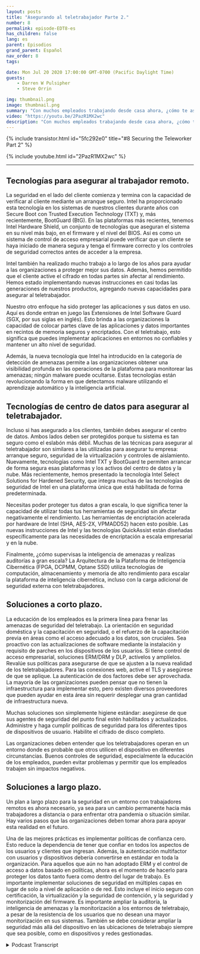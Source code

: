 ```yaml
---
layout: posts
title: "Asegurando al teletrabajador Parte 2."
number: 8
permalink: episode-EDT8-es
has_children: false
lang: es
parent: Episodios
grand_parent: Español
nav_order: 8
tags:

date: Mon Jul 20 2020 17:00:00 GMT-0700 (Pacific Daylight Time)
guests:
    - Darren W Pulsipher
    - Steve Orrin

img: thumbnail.png
image: thumbnail.png
summary: "Con muchos empleados trabajando desde casa ahora, ¿cómo te aseguras de que estén trabajando de manera segura pero aún así les das la flexibilidad que necesitan para completar sus tareas? En este episodio, Darren y el invitado especial Steve Orrin, CTO de Intel Federal, discuten cómo aprovechar la tecnología de Intel para ayudar de manera efectiva a proteger al teletrabajador."
video: "https://youtu.be/2PazR1MX2wc"
description: "Con muchos empleados trabajando desde casa ahora, ¿cómo te aseguras de que estén trabajando de manera segura pero aún así les das la flexibilidad que necesitan para completar sus tareas? En este episodio, Darren y el invitado especial Steve Orrin, CTO de Intel Federal, discuten cómo aprovechar la tecnología de Intel para ayudar de manera efectiva a proteger al teletrabajador."
---
```


<div>
{% include transistor.html id="5fc292e0" title="#8 Securing the Teleworker Part 2" %}

{% include youtube.html id="2PazR1MX2wc" %}
</div>

---

## Tecnologías para asegurar al trabajador remoto.

La seguridad en el lado del cliente comienza y termina con la capacidad de verificar al cliente mediante un arranque seguro. Intel ha proporcionado esta tecnología en los sistemas de nuestros clientes durante años con Secure Boot con Trusted Execution Technology (TXT) y, más recientemente, BootGuard (BtG). En las plataformas más recientes, tenemos Intel Hardware Shield, un conjunto de tecnologías que aseguran el sistema en su nivel más bajo, en el firmware y el nivel del BIOS. Así es como un sistema de control de acceso empresarial puede verificar que un cliente se haya iniciado de manera segura y tenga el firmware correcto y los controles de seguridad correctos antes de acceder a la empresa.

Intel también ha realizado mucho trabajo a lo largo de los años para ayudar a las organizaciones a proteger mejor sus datos. Además, hemos permitido que el cliente active el cifrado en todas partes sin afectar al rendimiento. Hemos estado implementando nuevas instrucciones en casi todas las generaciones de nuestros productos, agregando nuevas capacidades para asegurar al teletrabajador.

Nuestro otro enfoque ha sido proteger las aplicaciones y sus datos en uso. Aquí es donde entran en juego las Extensiones de Intel Software Guard (SGX, por sus siglas en inglés). Esto brinda a las organizaciones la capacidad de colocar partes clave de las aplicaciones y datos importantes en recintos de memoria seguros y encriptados. Con el teletrabajo, esto significa que puedes implementar aplicaciones en entornos no confiables y mantener un alto nivel de seguridad.

Además, la nueva tecnología que Intel ha introducido en la categoría de detección de amenazas permite a las organizaciones obtener una visibilidad profunda en las operaciones de la plataforma para monitorear las amenazas; ningún malware puede ocultarse. Estas tecnologías están revolucionando la forma en que detectamos malware utilizando el aprendizaje automático y la inteligencia artificial.

## Tecnologías de centro de datos para asegurar al teletrabajador.

Incluso si has asegurado a los clientes, también debes asegurar el centro de datos. Ambos lados deben ser protegidos porque tu sistema es tan seguro como el eslabón más débil. Muchas de las técnicas para asegurar al teletrabajador son similares a las utilizadas para asegurar tu empresa: arranque seguro, seguridad de la virtualización y controles de aislamiento. Nuevamente, tecnologías como Intel TXT y BootGuard te permiten arrancar de forma segura esas plataformas y los activos del centro de datos y la nube. Más recientemente, hemos presentado la tecnología Intel Select Solutions for Hardened Security, que integra muchas de las tecnologías de seguridad de Intel en una plataforma única que está habilitada de forma predeterminada.

Necesitas poder proteger tus datos a gran escala, lo que significa tener la capacidad de utilizar todas tus herramientas de seguridad sin afectar negativamente el rendimiento. Las herramientas de encriptación acelerada por hardware de Intel (SHA, AES-2X, VPMADD52) hacen esto posible. Las nuevas instrucciones de Intel y las tecnologías QuickAssist están diseñadas específicamente para las necesidades de encriptación a escala empresarial y en la nube.

Finalmente, ¿cómo supervisas la inteligencia de amenazas y realizas auditorías a gran escala? La Arquitectura de la Plataforma de Inteligencia Cibernética (FPGA, DCPMM, Optane SSD) utiliza tecnologías de computación, almacenamiento y memoria de alto rendimiento para escalar la plataforma de inteligencia cibernética, incluso con la carga adicional de seguridad externa con teletrabajadores.

## Soluciones a corto plazo.

La educación de los empleados es la primera línea para frenar las amenazas de seguridad del teletrabajo. La orientación en seguridad doméstica y la capacitación en seguridad, o el refuerzo de la capacitación previa en áreas como el acceso adecuado a los datos, son cruciales. Sea proactivo con las actualizaciones de software mediante la instalación y requisito de parches en los dispositivos de los usuarios. Si tiene control de acceso empresarial, soluciones ERM/DRM y DLP, actívelos y amplíelos. Revalúe sus políticas para asegurarse de que se ajusten a la nueva realidad de los teletrabajadores. Para las conexiones web, active el TLS y asegúrese de que se aplique. La autenticación de dos factores debe ser aprovechada. La mayoría de las organizaciones pueden pensar que no tienen la infraestructura para implementar esto, pero existen diversos proveedores que pueden ayudar en esta área sin requerir desplegar una gran cantidad de infraestructura nueva.

Muchas soluciones son simplemente higiene estándar: asegúrese de que sus agentes de seguridad del punto final estén habilitados y actualizados. Administre y haga cumplir políticas de seguridad para los diferentes tipos de dispositivos de usuario. Habilite el cifrado de disco completo.

Las organizaciones deben entender que los teletrabajadores operan en un entorno donde es probable que otros utilicen el dispositivo en diferentes circunstancias. Buenos controles de seguridad, especialmente la educación de los empleados, pueden evitar problemas y permitir que los empleados trabajen sin impactos negativos.

## Soluciones a largo plazo.

Un plan a largo plazo para la seguridad en un entorno con trabajadores remotos es ahora necesario, ya sea para un cambio permanente hacia más trabajadores a distancia o para enfrentar otra pandemia o situación similar. Hay varios pasos que las organizaciones deben tomar ahora para apoyar esta realidad en el futuro.

Una de las mejores prácticas es implementar políticas de confianza cero. Esto reduce la dependencia de tener que confiar en todos los aspectos de los usuarios y clientes que ingresan. Además, la autenticación multifactor con usuarios y dispositivos debería convertirse en estándar en toda la organización. Para aquellos que aún no han adoptado ERM y el control de acceso a datos basado en políticas, ahora es el momento de hacerlo para proteger los datos tanto fuera como dentro del lugar de trabajo. Es importante implementar soluciones de seguridad en múltiples capas en lugar de solo a nivel de aplicación o de red. Esto incluye el inicio seguro con certificación, la virtualización y la seguridad de contención, y la seguridad y monitorización del firmware. Es importante ampliar la auditoría, la inteligencia de amenazas y la monitorización a los entornos de teletrabajo, a pesar de la resistencia de los usuarios que no desean una mayor monitorización en sus sistemas. También se debe considerar ampliar la seguridad más allá del dispositivo en las ubicaciones de teletrabajo siempre que sea posible, como en dispositivos y redes gestionadas.



<details>
<summary> Podcast Transcript </summary>

<p></p>

</details>
